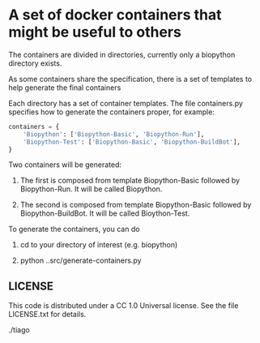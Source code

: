 A set of docker containers that might be useful to others
=========================================================


The containers are divided in directories, currently only a biopython
directory exists.

As some containers share the specification, there is a set of templates to
help generate the final containers

Each directory has a set of container templates. The file
containers.py specifies how to generate the containers proper, for example:

```python
containers = {
    'Biopython': ['Biopython-Basic', 'Biopython-Run'],
    'Biopython-Test': ['Biopython-Basic', 'Biopython-BuildBot'],
}
```

Two containers will be generated:

1. The first is composed from template Biopython-Basic followed by
   Biopython-Run. It will be called Biopython.

2. The second is composed from template Biopython-Basic followed by
   Biopython-BuildBot. It will be called Bioython-Test.


To generate the containers, you can do

1. cd to your directory of interest (e.g. biopython)

2. python ..src/generate-containers.py

LICENSE
-------

This code is distributed under a CC 1.0 Universal license. See the file
LICENSE.txt for details.

./tiago
